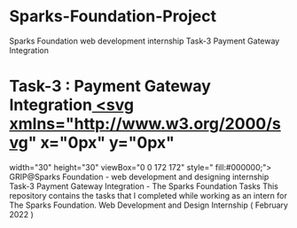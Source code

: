 # Sparks-Foundation-Project
Sparks Foundation web development internship Task-3 Payment Gateway Integration<br>
# Task-3 : Payment Gateway Integration<a href="https://kyashhh.github.io/Payment-integration/"> <svg xmlns="http://www.w3.org/2000/svg" x="0px" y="0px"
width="30" height="30"
viewBox="0 0 172 172"
style=" fill:#000000;"><g fill="none" fill-rule="nonzero" stroke="none" stroke-width="1" stroke-linecap="butt" stroke-linejoin="miter" stroke-miterlimit="10" stroke-dasharray="" stroke-dashoffset="0" font-family="none" font-weight="none" font-size="none" text-anchor="none" style="mix-blend-mode: normal"><path d="M0,172v-172h172v172z" fill="none"></path><g fill="#ffffff"><path d="M86,17.2c-25.39867,0 -47.58066,13.86893 -59.49453,34.4h13.70625c5.9856,-7.94067 13.96541,-14.30726 23.21328,-18.2862c-3.00427,5.10267 -5.50875,11.30873 -7.44661,18.2862h12.08255c4.52933,-14.09827 11.45466,-22.93333 17.93906,-22.93333c6.4844,0 13.40973,8.83507 17.93906,22.93333h12.08255c-1.93787,-6.97747 -4.44235,-13.18353 -7.44661,-18.2862c9.2536,3.97893 17.23888,10.34553 23.22448,18.2862h13.69505c-11.9196,-20.53107 -34.09586,-34.4 -59.49453,-34.4zM12.53047,68.8l8.99193,34.4h8.24167l5.65495,-21.07448h0.42552l5.74453,21.07448h8.19688l8.99193,-34.4h-9.01432l-4.50156,22.81016h-0.43672l-5.69974,-22.81016h-6.9987l-5.50937,22.81016h-0.43672l-4.56875,-22.81016zM62.8763,68.8l8.98073,34.4h8.25286l5.65495,-21.07448h0.42552l5.74453,21.07448h8.20808l8.98073,-34.4h-9.00312l-4.51276,22.81016h-0.42552l-5.69974,-22.81016h-7.00989l-5.50938,22.81016h-0.43672l-4.56875,-22.81016zM113.22214,68.8l8.99192,34.4h8.25286l5.64375,-21.07448h0.42552l5.74453,21.07448h8.19688l8.99192,-34.4h-9.01432l-4.50157,22.81016h-0.42552l-5.69974,-22.81016h-7.00989l-5.50938,22.81016h-0.42552l-4.57995,-22.81016zM26.50547,120.4c11.91387,20.53107 34.09586,34.4 59.49453,34.4c25.39867,0 47.58066,-13.86893 59.49453,-34.4h-13.69505c-5.9856,7.94067 -13.96541,14.30726 -23.21328,18.2862c3.00427,-5.10267 5.49755,-11.30873 7.43542,-18.2862h-12.08255c-4.5236,14.09827 -11.44346,22.93333 -17.92786,22.93333c-6.4844,0 -13.40973,-8.83507 -17.93906,-22.93333h-12.09375c1.93787,6.97747 4.44235,13.18353 7.44661,18.2862c-9.2536,-3.97893 -17.22768,-10.34553 -23.21328,-18.2862z"></path></g></g></svg></a>
GRIP@Sparks Foundation - web development and designing internship 
Task-3 Payment Gateway Integration - The Sparks Foundation Tasks
This repository contains the tasks that I completed while working as an intern for The Sparks Foundation.
Web Development and Design Internship
( February 2022 )
